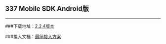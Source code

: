 ## 337 Mobile SDK Android版

***

###下载地址：[2.2.4版本](https://github.com/337/337-Android-SDK/releases)

###接入文档：[最简接入方案](https://github.com/337/337-Android-SDK/wiki/%E6%9C%80%E7%AE%80%E6%8E%A5%E5%85%A5)
